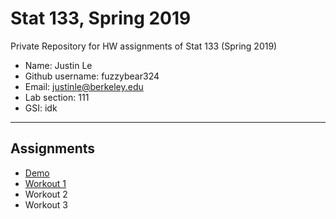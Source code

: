 # Stat 133, Spring 2019

Private Repository for HW assignments of Stat 133 (Spring 2019)

- Name: Justin Le
- Github username: fuzzybear324
- Email: justinle@berkeley.edu
- Lab section: 111
- GSI: idk

-----

## Assignments

- [Demo](demo)
- [Workout 1](workout1)
- Workout 2
- Workout 3


